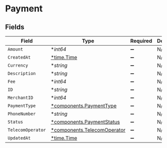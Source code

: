 # Payment


## Fields

| Field                                                                     | Type                                                                      | Required                                                                  | Description                                                               |
| ------------------------------------------------------------------------- | ------------------------------------------------------------------------- | ------------------------------------------------------------------------- | ------------------------------------------------------------------------- |
| `Amount`                                                                  | **int64*                                                                  | :heavy_minus_sign:                                                        | N/A                                                                       |
| `CreatedAt`                                                               | [*time.Time](https://pkg.go.dev/time#Time)                                | :heavy_minus_sign:                                                        | N/A                                                                       |
| `Currency`                                                                | **string*                                                                 | :heavy_minus_sign:                                                        | N/A                                                                       |
| `Description`                                                             | **string*                                                                 | :heavy_minus_sign:                                                        | N/A                                                                       |
| `Fee`                                                                     | **int64*                                                                  | :heavy_minus_sign:                                                        | N/A                                                                       |
| `ID`                                                                      | **string*                                                                 | :heavy_minus_sign:                                                        | N/A                                                                       |
| `MerchantID`                                                              | **int64*                                                                  | :heavy_minus_sign:                                                        | N/A                                                                       |
| `PaymentType`                                                             | [*components.PaymentType](../../models/components/paymenttype.md)         | :heavy_minus_sign:                                                        | N/A                                                                       |
| `PhoneNumber`                                                             | **string*                                                                 | :heavy_minus_sign:                                                        | N/A                                                                       |
| `Status`                                                                  | [*components.PaymentStatus](../../models/components/paymentstatus.md)     | :heavy_minus_sign:                                                        | N/A                                                                       |
| `TelecomOperator`                                                         | [*components.TelecomOperator](../../models/components/telecomoperator.md) | :heavy_minus_sign:                                                        | N/A                                                                       |
| `UpdatedAt`                                                               | [*time.Time](https://pkg.go.dev/time#Time)                                | :heavy_minus_sign:                                                        | N/A                                                                       |